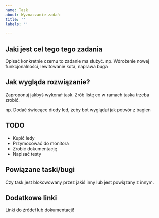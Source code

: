 ```yaml
---
name: Task
about: Wyznaczanie zadań
title: ''
labels: ''

---
```


## Jaki jest cel tego tego zadania

Opisać konkretnie czemu to zadanie ma służyć.
np. Wdrożenie nowej funkcjonalności, lewitowanie kota, naprawa buga

## Jak wygląda rozwiązanie?

Zaproponuj jakbyś wykonał task. Zrób listę co w ramach taska trzeba zrobić.

np. Dodać świecące diody led, żeby bot wyglądał jak potwór z bagien

## TODO

- Kupić ledy
- Przymocować do monitora
- Zrobić dokumentację
- Napisać testy

## Powiązane taski/bugi

Czy task jest blokowowany przez jakiś inny lub jest powiązany z innym.

## Dodatkowe linki

Linki do źródeł lub dokumentacji!
